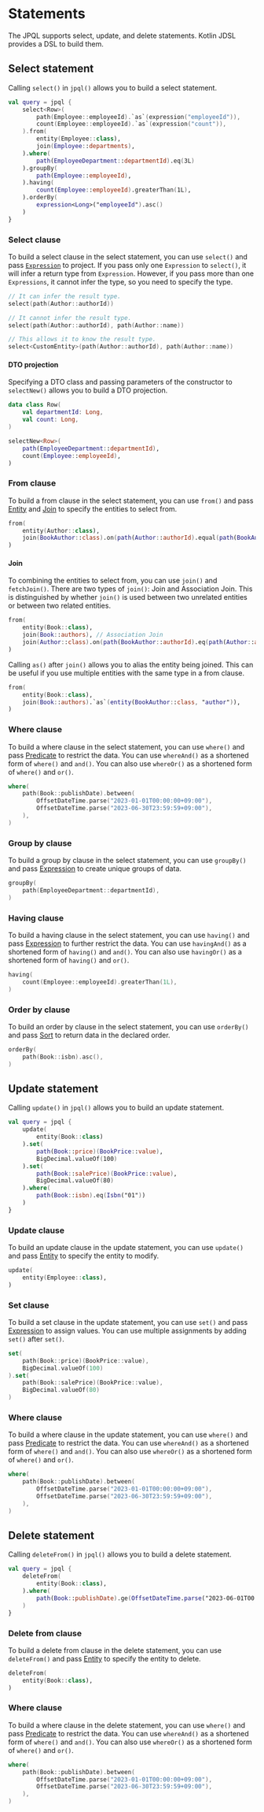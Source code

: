 # Statements

The JPQL supports select, update, and delete statements. Kotlin JDSL provides a DSL to build them.

## Select statement

Calling `select()` in `jpql()` allows you to build a select statement.

```kotlin
val query = jpql {
    select<Row>(
        path(Employee::employeeId).`as`(expression("employeeId")),
        count(Employee::employeeId).`as`(expression("count")),
    ).from(
        entity(Employee::class),
        join(Employee::departments),
    ).where(
        path(EmployeeDepartment::departmentId).eq(3L)
    ).groupBy(
        path(Employee::employeeId),
    ).having(
        count(Employee::employeeId).greaterThan(1L),
    ).orderBy(
        expression<Long>("employeeId").asc()
    )
}
```

### Select clause

To build a select clause in the select statement, you can use `select()` and pass [`Expression`](expressions.md) to project.
If you pass only one `Expression` to `select()`, it will infer a return type from `Expression`.
However, if you pass more than one `Expressions`, it cannot infer the type, so you need to specify the type.

```kotlin
// It can infer the result type.
select(path(Author::authorId))

// It cannot infer the result type.
select(path(Author::authorId), path(Author::name))

// This allows it to know the result type.
select<CustomEntity>(path(Author::authorId), path(Author::name))
```

#### DTO projection

Specifying a DTO class and passing parameters of the constructor to `selectNew()` allows you to build a DTO projection.

```kotlin
data class Row(
    val departmentId: Long,
    val count: Long,
)

selectNew<Row>(
    path(EmployeeDepartment::departmentId),
    count(Employee::employeeId),
)
```

### From clause

To build a from clause in the select statement, you can use `from()` and pass [Entity](entities.md) and [Join](statements.md#join) to specify the entities to select from.

```kotlin
from(
    entity(Author::class),
    join(BookAuthor::class).on(path(Author::authorId).equal(path(BookAuthor::authorId))),
)
```

#### Join

To combining the entities to select from, you can use `join()` and `fetchJoin()`.
There are two types of `join()`: Join and Association Join.
This is distinguished by whether `join()` is used between two unrelated entities or between two related entities.

```kotlin
from(
    entity(Book::class),
    join(Book::authors), // Association Join
    join(Author::class).on(path(BookAuthor::authorId).eq(path(Author::authorId))), // Join
)
```

Calling `as()` after `join()` allows you to alias the entity being joined.
This can be useful if you use multiple entities with the same type in a from clause.

```kotlin
from(
    entity(Book::class),
    join(Book::authors).`as`(entity(BookAuthor::class, "author")),
)
```

### Where clause

To build a where clause in the select statement, you can use `where()` and pass [Predicate](predicates.md) to restrict the data.
You can use `whereAnd()` as a shortened form of `where()` and `and()`.
You can also use `whereOr()` as a shortened form of `where()` and `or()`.

```kotlin
where(
    path(Book::publishDate).between(
        OffsetDateTime.parse("2023-01-01T00:00:00+09:00"),
        OffsetDateTime.parse("2023-06-30T23:59:59+09:00"),
    ),
)
```

### Group by clause

To build a group by clause in the select statement, you can use `groupBy()` and pass [Expression](expressions.md) to create unique groups of data.

```kotlin
groupBy(
    path(EmployeeDepartment::departmentId),
)
```

### Having clause

To build a having clause in the select statement, you can use `having()` and pass [Expression](expressions.md) to further restrict the data.
You can use `havingAnd()` as a shortened form of `having()` and `and()`.
You can also use `havingOr()` as a shortened form of `having()` and `or()`.

```kotlin
having(
    count(Employee::employeeId).greaterThan(1L),
)
```

### Order by clause

To build an order by clause in the select statement, you can use `orderBy()` and pass [Sort](sorts.md) to return data in the declared order.

```kotlin
orderBy(
    path(Book::isbn).asc(),
)
```

## Update statement

Calling `update()` in `jpql()` allows you to build an update statement.

```kotlin
val query = jpql {
    update(
        entity(Book::class)
    ).set(
        path(Book::price)(BookPrice::value),
        BigDecimal.valueOf(100)
    ).set(
        path(Book::salePrice)(BookPrice::value),
        BigDecimal.valueOf(80)
    ).where(
        path(Book::isbn).eq(Isbn("01"))
    )
}
```

### Update clause

To build an update clause in the update statement, you can use `update()` and pass [Entity](entities.md) to specify the entity to modify.

```kotlin
update(
    entity(Employee::class),
)
```

### Set clause

To build a set clause in the update statement, you can use `set()` and pass [Expression](expressions.md) to assign values.
You can use multiple assignments by adding `set()` after `set()`.

```kotlin
set(
    path(Book::price)(BookPrice::value),
    BigDecimal.valueOf(100)
).set(
    path(Book::salePrice)(BookPrice::value),
    BigDecimal.valueOf(80)
)
```

### Where clause

To build a where clause in the update statement, you can use `where()` and pass [Predicate](predicates.md) to restrict the data.
You can use `whereAnd()` as a shortened form of `where()` and `and()`.
You can also use `whereOr()` as a shortened form of `where()` and `or()`.

```kotlin
where(
    path(Book::publishDate).between(
        OffsetDateTime.parse("2023-01-01T00:00:00+09:00"),
        OffsetDateTime.parse("2023-06-30T23:59:59+09:00"),
    ),
)
```

## Delete statement

Calling `deleteFrom()` in `jpql()` allows you to build a delete statement.

```kotlin
val query = jpql {
    deleteFrom(
        entity(Book::class),
    ).where(
        path(Book::publishDate).ge(OffsetDateTime.parse("2023-06-01T00:00:00+09:00")),
    )
}
```

### Delete from clause

To build a delete from clause in the delete statement, you can use `deleteFrom()` and pass [Entity](entities.md) to specify the entity to delete.

```kotlin
deleteFrom(
    entity(Book::class),
)
```

### Where clause

To build a where clause in the delete statement, you can use `where()` and pass [Predicate](predicates.md) to restrict the data.
You can use `whereAnd()` as a shortened form of `where()` and `and()`.
You can also use `whereOr()` as a shortened form of `where()` and `or()`.

```kotlin
where(
    path(Book::publishDate).between(
        OffsetDateTime.parse("2023-01-01T00:00:00+09:00"),
        OffsetDateTime.parse("2023-06-30T23:59:59+09:00"),
    ),
)
```
